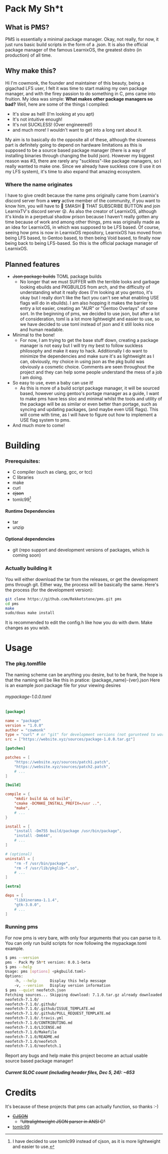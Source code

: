 # Pack My Sh*t
## What is PMS?
PMS is essentially a minimal package manager. Okay, not really, for now, it just runs basic build scripts in the form of a .json.
It is also the official package manager of the famous LearnixOS, the greatest distro (in production) of all time.
## Why make this?
Hi I'm cowmonk, the founder and maintainer of this beauty, being a gigachad LFS user, I felt it was time to start making my own package manager, and with the firey passion to do something in C, pms came into fruition.
My idea was simple: **What makes other package managers so bad?** Well, here are some of the things I compiled:
- It's slow as hell! (I'm looking at you apt)
- It's not intuitive enough!
- It's not SUCKLESS! (Over engineered!)
- and much more! I wouldn't want to get into a long rant about it.

My aim is to basically do the opposite all of these, although the slowness part is definitely going to depend on hardware limitations as this is supposed to be a source based package manager (there is a way of installing binaries through changing the build json).
However my biggest reason was #3, there are rarely any "suckless"-like package managers, so I really wanted to make one. Since we already have suckless core (I use it on my LFS system), it's time to also expand that amazing ecosystem.
### Where the name originates
I have to give credit because the name pms originally came from Learnix's discord server from a **very** active member of the community, if you want to know him, you will have to 👊 SMASH 👊 THAT SUBSCRIBE BUTTON and join LearnixTV's discord server 😜.
As also the creator of LearnixOS, although it's kinda in a perpetual shadow prison because I haven't really gotten any time because of work and among other things, pms was originally made as an idea for LearnixOS, in which was supposed to be LFS based. Of course, seeing how pms is now in LearnixOS repository, LearnixOS has moved from being LFS based, to Gentoo based, to then being Void based, to finally now being back to being LFS-based. So this is the official package manager of LearnixOS.
## Planned features
- ~~Json package builds~~ TOML package builds
  - No longer that we must SUFFER with the terrible looks and garbage looking ebuilds and PKGBUILDS from arch, and the difficulty of understanding what it really does (I'm looking at you gentoo, it's okay but I really don't like the fact you can't see what enabling USE flags will do in ebuilds). I am also hopping it makes the barrier to entry a lot easier, creating an "AUR" or "Gentoo Overlays" of some sort. In the beginning of pms, we decided to use json, but after a lot of consideration, toml is a lot more lightweight and easier to use, so we have decided to use toml instead of json and it still looks nice and human readable.
- Minimal to the bone!
  - For now, I am trying to get the base stuff down, creating a package manager is not easy but I will try my best to follow suckless philosophy and make it easy to hack. Additionally I do want to minimize the dependencies and make sure it's as lightweight as I can, obviously, my choice in using json as the pkg build was obviously a cosmetic choice. Comments are seen throughout the project and they can help some people understand the mess of a job I am doing.
- So easy to use, even a baby can use it!
  - As this is more of a build script package manager, it will be sourced based, however using gentoo's portage manager as a guide, I want to make pms have less sloc and minimal whilst the tools and utility of the package will be as similar or even better than portage, such as syncing and updating packages, (and maybe even USE flags). This will come with time, as I will have to figure out how to implement a USE flag system to pms.
- And much more to come!
# Building
### Prerequisites:
- C compiler (such as clang, gcc, or tcc)
- C libraries
- make
- curl
- ~~cjson~~
- tomlc99[^1]
#### Runtime Dependencies
- tar
- unzip
#### Optional dependencies
- git (repo support and development versions of packages, which is coming soon)
### Actually building it
You will either download the tar from the releases, or get the development pms through git.
Either way, the process will be basically the same. Here's the process (for the development version):
```bash
git clone https://github.com/Rekketstone/pms.git pms
cd pms
make
sudo/doas make install
```
It is recommended to edit the config.h like how you do with dwm. Make changes as you wish.
# Usage
### The pkg.tomlfile
The naming scheme can be anything you desire, but to be frank, the hope is that the naming will be like this in pratice: {package_name}-{ver}.json
Here is an example json package file for your viewing desires
###### mypackage-1.0.0.toml
```toml
[package]

name = "package"
version = "1.0.0"
author = "cowmonk"
type = "curl" # or "git" for development versions (not garunteed to work)
src = ["https://website.xyz/sources/package-1.0.0.tar.gz"]

[patches]

patches = [
    "https://website.xyz/sources/patch1.patch",
    "https://website.xyz/sources/patch2.patch",
    # ... 
]

[build]

compile = {
    "mkdir build && cd build",
    "cmake -DCMAKE_INSTALL_PREFIX=/usr ..",
    "make",
    # ...
}

install = [
    "install -Dm755 build/package /usr/bin/package",
    "install -Dm644",
    # ...
]

# (optional)
uninstall = [
    "rm -f /usr/bin/package",
    "rm -f /usr/lib/pkglib-*.so",
    # ...
]

[extra]

deps = [
    "libXinerama-1.1.4", 
    "gtk-3.0.0",
    # ...
]
```
### Running pms
For now pms is very bare, with only four arguments that you can parse to it. You can only run build scripts for now following the mypackage.toml example.
```bash
$ pms --version
pms - Pack My Sh*t version: 0.0.1-beta
$ pms --help
Usage: pms [options] <pkgbuild.toml>
Options:
    -h, --help      Display this help message
    -v, --version   Display version information
$ pms --quiet neofetch.json
Fetching sources... Skipping download: 7.1.0.tar.gz already downloaded!
neofetch-7.1.0/
neofetch-7.1.0/.github/
neofetch-7.1.0/.github/ISSUE_TEMPLATE.md
neofetch-7.1.0/.github/PULL_REQUEST_TEMPLATE.md
neofetch-7.1.0/.travis.yml
neofetch-7.1.0/CONTRIBUTING.md
neofetch-7.1.0/LICENSE.md
neofetch-7.1.0/Makefile
neofetch-7.1.0/README.md
neofetch-7.1.0/neofetch
neofetch-7.1.0/neofetch.1
```
Report any bugs and help make this project become an actual usable source based package manager!
##### Current SLOC count (including header files, Dec 5, 24): ~653
# Credits
It's because of these projects that pms can actually function, so thanks :-)
- ~~[CJSON](https://github.com/DaveGamble/cJSON)~~
  - ~~"Ultralightweight JSON parser in ANSI C"~~
- [tomlc99](https://github.com/cktan/tomlc99)
[^1]: I have decided to use tomlc99 instead of cjson, as it is more lightweight and easier to use.
